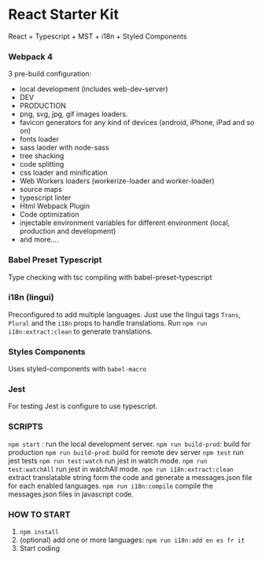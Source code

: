 # React Starter Kit
React + Typescript + MST + i18n + Styled Components

### Webpack 4
3 pre-build configuration:
- local development (includes web-dev-server)
- DEV
- PRODUCTION
- png, svg, jpg, gif images loaders.
- favicon generators for any kind of devices (android, iPhone, iPad and so on)
- fonts loader
- sass laoder with node-sass
- tree shacking
- code splitting
- css loader and minification
- Web Workers loaders (workerize-loader and worker-loader)
- source maps
- typescript linter
- Html Webpack Plugin
- Code optimization
- injectable environment variables for different environment (local, production and development)
- and more....

### Babel Preset Typescript
Type checking with tsc compiling with babel-preset-typescript

### i18n (lingui)
Preconfigured to add multiple languages. Just use the lingui tags `Trans`, `Plural` and the `i18n` props to handle translations.
Run `npm run i18n:extract:clean` to generate translations.

### Styles Components
Uses styled-components with `babel-macro`

### Jest
For testing Jest is configure to use typescript.

### SCRIPTS
`npm start` : run the local development server.
`npm run build-prod`: build for production
`npm run build-prod`: build for remote dev server
`npm test` run jest tests
`npm run test:watch` run jest in watch mode.
`npm run test:watchAll` run jest in watchAll mode.
`npm run i18n:extract:clean` extract translatable string form the code and generate a messages.json file for each enabled languages.
`npm run i18n:compile` compile the messages.json files in javascript code.

### HOW TO START
1. `npm install`
2. (optional) add one or more languages:  `npm run i18n:add en es fr it`
3. Start coding
